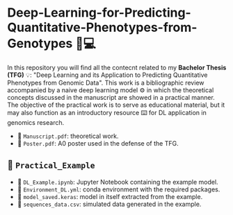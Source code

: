 # Deep-Learning-for-Predicting-Quantitative-Phenotypes-from-Genotypes 🧬💻
In this repository you will find all the contecnt related to my **Bachelor Thesis (TFG)** 💡: "Deep Learning and its Application to Predicting Quantitative Phenotypes from Genomic Data". This work is a bibliographic review accompanied by a naive deep learning model ⚙️ in which the theoretical concepts discussed in the manuscript are showed in a practical manner. The objective of the practical work is to serve as educational material, but it may also function as an introductory resource ⌨️ for DL application in genomics research.

- 📄 `Manuscript.pdf`: theoretical work.
- 📄 `Poster.pdf`: A0 poster used in the defense of the TFG.

## 📁 `Practical_Example`
- 📄 `DL_Example.ipynb`: Jupyter Notebook containing the example model.
- 📄 `Environment_DL.yml`: conda environment with the required packages. 
- 📄 `model_saved.keras`: model in itself extracted from the example.
- 📄 `sequences_data.csv`: simulated data generated in the example. 
